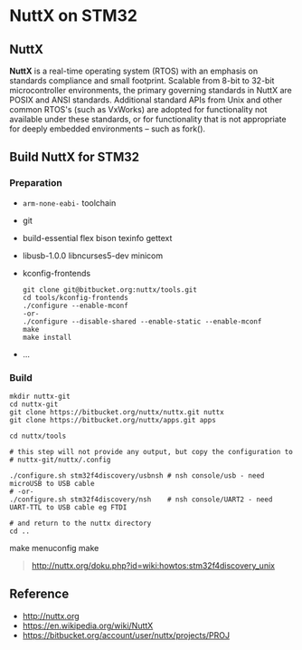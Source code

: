 # NuttX on STM32

## NuttX

**NuttX** is a real-time operating system (RTOS) with an emphasis on standards compliance and small footprint. Scalable from 8-bit to 32-bit microcontroller environments, the primary governing standards in NuttX are POSIX and ANSI standards. Additional standard APIs from Unix and other common RTOS's (such as VxWorks) are adopted for functionality not available under these standards, or for functionality that is not appropriate for deeply embedded environments – such as fork().

## Build NuttX for STM32

### Preparation

- `arm-none-eabi-` toolchain
- git
- build-essential flex bison texinfo gettext
- libusb-1.0.0 libncurses5-dev minicom
- kconfig-frontends

  ```
  git clone git@bitbucket.org:nuttx/tools.git
  cd tools/kconfig-frontends
  ./configure --enable-mconf
  -or-
  ./configure --disable-shared --enable-static --enable-mconf
  make
  make install
  ```

- ...

### Build

```
mkdir nuttx-git
cd nuttx-git
git clone https://bitbucket.org/nuttx/nuttx.git nuttx
git clone https://bitbucket.org/nuttx/apps.git apps

cd nuttx/tools

# this step will not provide any output, but copy the configuration to
# nuttx-git/nuttx/.config

./configure.sh stm32f4discovery/usbnsh # nsh console/usb - need microUSB to USB cable
# -or-
./configure.sh stm32f4discovery/nsh    # nsh console/UART2 - need UART-TTL to USB cable eg FTDI

# and return to the nuttx directory
cd ..
```

make menuconfig
make

> http://nuttx.org/doku.php?id=wiki:howtos:stm32f4discovery_unix

## Reference

- http://nuttx.org
- https://en.wikipedia.org/wiki/NuttX
- https://bitbucket.org/account/user/nuttx/projects/PROJ
